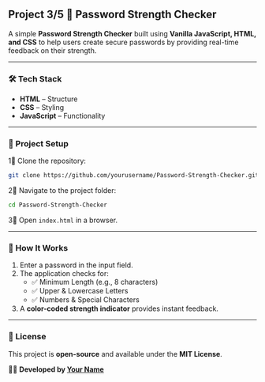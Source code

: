 ## Project 3/5 🔐 Password Strength Checker

A simple **Password Strength Checker** built using **Vanilla JavaScript, HTML, and CSS** to help users create secure passwords by providing real-time feedback on their strength.

---

### 🛠️ Tech Stack

- **HTML** – Structure
- **CSS** – Styling
- **JavaScript** – Functionality

---

### 📂 Project Setup

1⃣ Clone the repository:

```sh
git clone https://github.com/yourusername/Password-Strength-Checker.git
```

2⃣ Navigate to the project folder:

```sh
cd Password-Strength-Checker
```

3⃣ Open `index.html` in a browser.

---

### 🎯 How It Works

1. Enter a password in the input field.
2. The application checks for:
   - ✅ Minimum Length (e.g., 8 characters)
   - ✅ Upper & Lowercase Letters
   - ✅ Numbers & Special Characters
3. A **color-coded strength indicator** provides instant feedback.

---

### 📝 License

This project is **open-source** and available under the **MIT License**.

👨‍💻 **Developed by [Your Name](https://github.com/yourusername/)**

